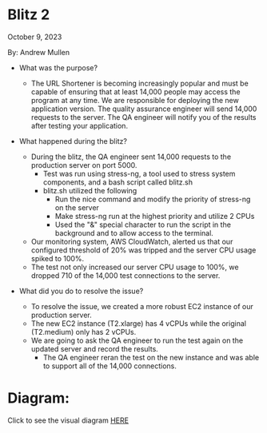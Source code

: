 
# Blitz 2
October 9, 2023

By: Andrew Mullen

- What was the purpose?
  - The URL Shortener is becoming increasingly popular and must be capable of ensuring that at least 14,000 people may access the program at any time.  We are responsible for deploying the new application version. The quality assurance engineer will send 14,000 requests to the server. The QA engineer will notify you of the results after testing your application.

- What happened during the blitz?
  - During the blitz, the QA engineer sent 14,000 requests to the production server on port 5000.
    - Test was run using stress-ng, a tool used to stress system components, and a bash script called blitz.sh
    - blitz.sh utilized the following
      -  Run the nice command and modify the priority of stress-ng on the server
      -  Make stress-ng run at the highest priority and utilize 2 CPUs
      -  Used the "&" special character to run the script in the background and to allow access to the terminal.
  - Our monitoring system, AWS CloudWatch, alerted us that our configured threshold of 20% was tripped and the server CPU usage spiked to 100%.
  - The test not only increased our server CPU usage to 100%, we dropped 710 of the 14,000 test connections to the server.
    
- What did you do to resolve the issue?
  - To resolve the issue, we created a more robust EC2 instance of our production server.
  - The new EC2 instance (T2.xlarge) has 4 vCPUs while the original (T2.medium) only has 2 vCPUs.
  - We are going to ask the QA engineer to run the test again on the updated server and record the results.
    - The QA engineer reran the test on the new instance and was able to support all of the 14,000 connections.
 

# Diagram:
Click to see the visual diagram [HERE](https://github.com/andmulLABS01/Blitz2/blob/main/Blitz2.drawio.png)
         
